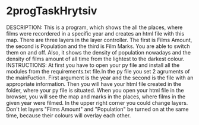 # 2progTaskHrytsiv
DESCRIPTION:
This is a program, which shows the all the places, where films were
recordered in a specific year and creates an html file with this map. 
There are three layers in the layer controller. The first is Films 
Amount, the second is Population and the third is Film Marks. You
are able to switch them on and off.
Also, it shows the density of population nowadays and the density of
films amount of all time from the lightest to the darkest colour.   
INSTRUCTIONS:
At first you have to open your py file and install all the modules from
the requirements.txt file.In the py file you set 2 agruments of the 
mainFuction. First argument is the year and the second is the file with
an appropriate information. Then you will have your html file created 
in the folder, where your py file is situated. When you open your html 
file in the browser, you will see the map and marks in the places, where
films in the given year were filmed. In the upper right corner you could
change layers. Don't let layers "Films Amount" and "Population" be turned
on at the same time, because their colours will overlay each other.
